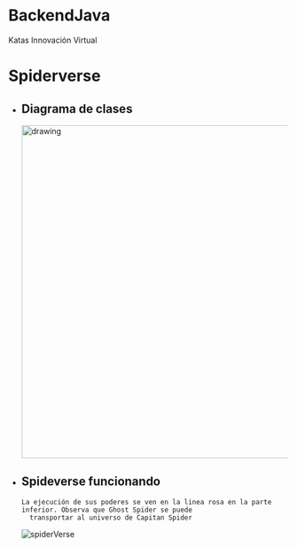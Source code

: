 # BackendJava
Katas Innovación Virtual
<h1> Spiderverse </h1>

<ul>
  <li>
    <h2> Diagrama de clases</h2>
    <img src="https://user-images.githubusercontent.com/49338963/166132297-115022c7-9596-4262-9cfa-925f714ee94d.png" alt="drawing" width="600"/>

  </li>
  <li>
    <h2> Spideverse funcionando</h2>
    
    La ejecución de sus poderes se ven en la linea rosa en la parte inferior. Observa que Ghost Spider se puede
      transportar al universo de Capitan Spider

  ![spiderVerse](https://user-images.githubusercontent.com/49338963/166129309-e65c5287-342c-4033-9c58-245884c547dd.gif)
  </li>
</ul>




